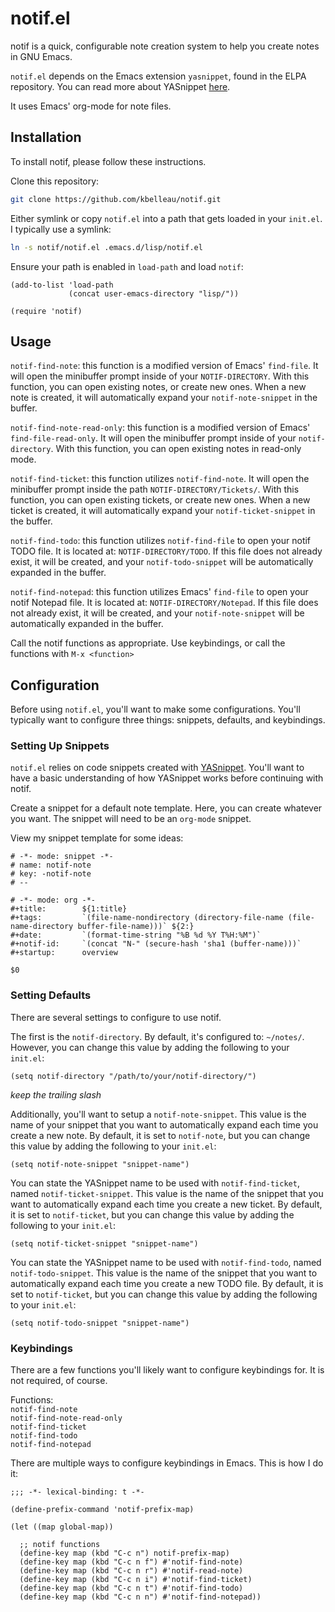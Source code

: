 # notif.el
notif is a quick, configurable note creation system to help you create notes in GNU Emacs.  

`notif.el` depends on the Emacs extension `yasnippet`, found in the ELPA repository. You can read more about YASnippet [here](https://joaotavora.github.io/yasnippet).  

It uses Emacs' org-mode for note files.

## Installation
To install notif, please follow these instructions.  

Clone this repository:  
``` sh
git clone https://github.com/kbelleau/notif.git
```

Either symlink or copy `notif.el` into a path that gets loaded in your `init.el`. I typically use a symlink:  
```sh
ln -s notif/notif.el .emacs.d/lisp/notif.el
```

Ensure your path is enabled in `load-path` and load `notif`:  
```elisp
(add-to-list 'load-path
             (concat user-emacs-directory "lisp/"))
			 
(require 'notif)
```

## Usage
`notif-find-note`: this function is a modified version of Emacs' `find-file`. It will open the minibuffer prompt inside of your `NOTIF-DIRECTORY`. With this function, you can open existing notes, or create new ones. When a new note is created, it will automatically expand your `notif-note-snippet` in the buffer.  

`notif-find-note-read-only`: this function is a modified version of Emacs' `find-file-read-only`. It will open the minibuffer prompt inside of your `notif-directory`. With this function, you can open existing notes in read-only mode.  

`notif-find-ticket`: this function utilizes `notif-find-note`. It will open the minibuffer prompt inside the path `NOTIF-DIRECTORY/Tickets/`. With this function, you can open existing tickets, or create new ones. When a new ticket is created, it will automatically expand your `notif-ticket-snippet` in the buffer.  

`notif-find-todo`: this function utilizes `notif-find-file` to open your notif TODO file. It is located at: `NOTIF-DIRECTORY/TODO`. If this file does not already exist, it will be created, and your `notif-todo-snippet` will be  automatically expanded in the buffer.  

`notif-find-notepad`: this function utilizes Emacs' `find-file` to open your notif Notepad file. It is located at: `NOTIF-DIRECTORY/Notepad`. If this file does not already exist, it will be created, and your `notif-note-snippet` will be automatically expanded in the buffer.  

Call the notif functions as appropriate. Use keybindings, or call the functions with `M-x <function>`

## Configuration
Before using `notif.el`, you'll want to make some configurations. You'll typically want to configure three things: snippets, defaults, and keybindings.

### Setting Up Snippets
`notif.el` relies on code snippets created with [YASnippet](https://joaotavora.github.io/yasnippet/snippet-development.html). You'll want to have a basic understanding of how YASnippet works before continuing with notif.  

Create a snippet for a default note template. Here, you can create whatever you want. The snippet will need to be an `org-mode` snippet.  

View my snippet template for some ideas:  
```yasnippet
# -*- mode: snippet -*-
# name: notif-note
# key: -notif-note
# --

# -*- mode: org -*-
#+title:        ${1:title}
#+tags:         `(file-name-nondirectory (directory-file-name (file-name-directory buffer-file-name)))` ${2:}
#+date:         `(format-time-string "%B %d %Y T%H:%M")`
#+notif-id:     `(concat "N-" (secure-hash 'sha1 (buffer-name)))`
#+startup:      overview

$0
```

### Setting Defaults
There are several settings to configure to use notif.  

The first is the `notif-directory`. By default, it's configured to: `~/notes/`. However, you can change this value by adding the following to your `init.el`:  
```elisp
(setq notif-directory "/path/to/your/notif-directory/")
```
_keep the trailing slash_  

Additionally, you'll want to setup a `notif-note-snippet`. This value is the name of your snippet that you want to automatically expand each time you create a new note. By default, it is set to `notif-note`, but you can change this value by adding the following to your `init.el`:  
```elisp
(setq notif-note-snippet "snippet-name")
```

You can state the YASnippet name to be used with `notif-find-ticket`, named `notif-ticket-snippet`. This value is the name of the snippet that you want to automatically expand each time you create a new ticket. By default, it is set to `notif-ticket`, but you can change this value by adding the following to your `init.el`:  
```elisp
(setq notif-ticket-snippet "snippet-name")
```

You can state the YASnippet name to be used with `notif-find-todo`, named `notif-todo-snippet`. This value is the name of the snippet that you want to automatically expand each time you create a new TODO file. By default, it is set to `notif-ticket`, but you can change this value by adding the following to your `init.el`:  
```elisp
(setq notif-todo-snippet "snippet-name")
```

### Keybindings
There are a few functions you'll likely want to configure keybindings for. It is not required, of course.  

Functions:  
`notif-find-note`  
`notif-find-note-read-only`  
`notif-find-ticket`  
`notif-find-todo`  
`notif-find-notepad`  

There are multiple ways to configure keybindings in Emacs. This is how I do it:  
```elisp
;;; -*- lexical-binding: t -*-

(define-prefix-command 'notif-prefix-map)

(let ((map global-map))

  ;; notif functions
  (define-key map (kbd "C-c n") notif-prefix-map)
  (define-key map (kbd "C-c n f") #'notif-find-note)
  (define-key map (kbd "C-c n r") #'notif-read-note)
  (define-key map (kbd "C-c n i") #'notif-find-ticket)
  (define-key map (kbd "C-c n t") #'notif-find-todo)
  (define-key map (kbd "C-c n n") #'notif-find-notepad))
```
